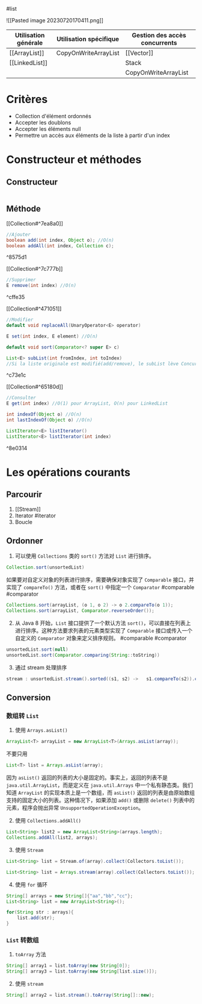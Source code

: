 #list 

![[Pasted image 20230720170411.png]]

| Utilisation générale | Utilisation spécifique | Gestion des accès concurrents |
| -------------------- | ---------------------- | ----------------------------- |
| [[ArrayList]]        | CopyOnWriteArrayList   | [[Vector]]                    |
| [[LinkedList]]       |                        | Stack                         |
|                      |                        | CopyOnWriteArrayList          |

# Critères

- Collection d'élément ordonnés
- Accepter les doublons
- Accepter les éléments null
- Permettre un accès aux éléments de la liste à partir d'un index

# Constructeur et méthodes

## Constructeur

```java

```

## Méthode

[[Collection#^7ea8a0]]
```java
//Ajouter
boolean add(int index, Object o); //O(n)
boolean addAll(int index, Collection c);
```

^8575d1

[[Collection#^7c777b]]
```java
//Supprimer
E remove(int index) //O(n)
```

^cffe35

[[Collection#^471051]]
```java
//Modifier
default void replaceAll(UnaryOperator<E> operator)

E set(int index, E element) //O(n)

default void sort(Comparator<? super E> c)

List<E> subList(int fromIndex, int toIndex)
//Si la liste originale est modifié(add/remove), le subList lève ConcurrentModificationException lors d'une utilisation de la sous liste
```

^c73e1c

[[Collection#^65180d]]
```java
//Consulter
E get(int index) //O(1) pour ArrayList, O(n) pour LinkedList

int indexOf(Object o) //O(n)
int lastIndexOf(Object o) //O(n)

ListIterator<E> listIterator()
ListIterator<E> listIterator(int index)
```

^8e0314

# Les opérations courants

## Parcourir

1. [[Stream]] 
2. Iterator #iterator
3. Boucle

## Ordonner

1. 可以使用 `Collections` 类的 `sort()` 方法对 `List` 进行排序。

```java
Collection.sort(unsortedList)
```

如果要对自定义对象的列表进行排序，需要确保对象实现了 `Comparable` 接口，并实现了 `compareTo()` 方法，或者在 `sort()` 中指定一个 `Comparator` #comparable #comparator 

``` java
Collections.sort(arrayList, (o 1, o 2) -> o 2.compareTo(o 1));
Collections.sort(arrayList, Comparator.reverseOrder());
```

2. 从 Java 8 开始，`List` 接口提供了一个默认方法 `sort()`，可以直接在列表上进行排序。这种方法要求列表的元素类型实现了 `Comparable` 接口或传入一个自定义的 `Comparator` 对象来定义排序规则。 #comparable #comparator 

```java
unsortedList.sort(null)
unsortedList.sort(Comparator.comparing(String::toString))
```

3. 通过 stream 处理排序

``` java
stream : unsortedList.stream().sorted((s1, s2) -> 	s1.compareTo(s2)).collect(Collectors.toList())
```

## Conversion

### 数组转 `List`

1. 使用 `Arrays.asList()`

```Java
ArrayList<T> arrayList = new ArrayList<T>(Arrays.asList(array));
```

不要只用

```Java
List<T> list = Arrays.asList(array);
```

因为 `asList()` 返回的列表的大小是固定的。事实上，返回的列表不是 `java.util.ArrayList`，而是定义在 `java.util.Arrays` 中一个私有静态类。我们知道 `ArrayList` 的实现本质上是一个数组，而 `asList()` 返回的列表是由原始数组支持的固定大小的列表。这种情况下，如果添加 ` add() ` 或删除 ` delete() ` 列表中的元素，程序会抛出异常 `UnsupportedOperationException`。

2. 使用 `Collections.addAll()`

```Java
List<String> list2 = new ArrayList<String>(arrays.length);
Collections.addAll(list2, arrays);
```

3. 使用 `Stream`

```java
List<String> list = Stream.of(array).collect(Collectors.toList()); 

List<String> list = Arrays.stream(array).collect(Collectors.toList()); 
```

4. 使用 `for` 循环

```Java
String[] arrays = new String[]{"aa","bb","cc"};
List<String> list = new ArrayList<String>();

for(String str : arrays){
	list.add(str);
}
```

### `List` 转数组

1. `toArray` 方法
```Java
String[] array1 = list.toArray(new String[0]);
String[] array3 = list.toArray(new String[list.size()]);
```

2. 使用 `stream`

```Java
String[] array2 = list.stream().toArray(String[]::new);
```
